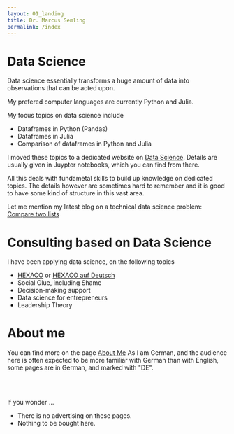```yaml
---
layout: 01_landing
title: Dr. Marcus Semling
permalink: /index
---
```


# Data Science 

Data science essentially transforms a huge amount of data into observations that can be acted upon.

My prefered computer languages are currently Python and Julia. 

My focus topics on data science include

- Dataframes in Python (Pandas)
- Dataframes in Julia
- Comparison of dataframes in Python and Julia

I moved these topics to a dedicated website on [Data Science](https://mase69.github.io/dssb/).
Details are usually given in Juypter notebooks, which you can find from there.

All this deals with fundametal skills to build up knowledge on dedicated topics. The details however are sometimes hard to remember and it is good to have some kind of structure in this vast area. 

Let me mention my latest blog on a technical data science problem: [Compare two lists](comparetwolists)


# Consulting based on Data Science

I have been applying data science, on the following topics

- [HEXACO](HEXACO) or [HEXACO auf Deutsch](HEXACO_DE)
- Social Glue, including Shame
- Decision-making support
- Data science for entrepreneurs
- Leadership Theory


# About me

You can find more on the page [About Me](aboutme)
As I am German, and the audience here is often expected to be more familiar with German than with English, some pages are in German, and marked with "DE". 

<br/><br/>

If you wonder ... 
- There is no advertising on these pages.
- Nothing to be bought here.

